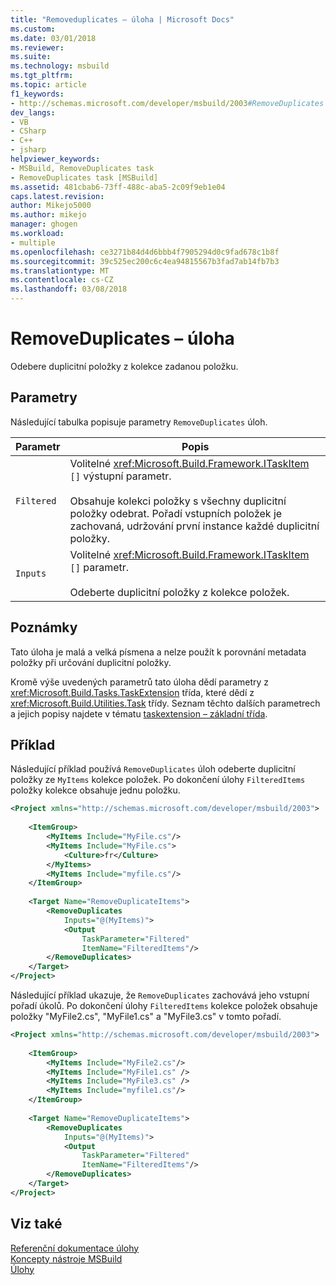 ```yaml
---
title: "Removeduplicates – úloha | Microsoft Docs"
ms.custom: 
ms.date: 03/01/2018
ms.reviewer: 
ms.suite: 
ms.technology: msbuild
ms.tgt_pltfrm: 
ms.topic: article
f1_keywords:
- http://schemas.microsoft.com/developer/msbuild/2003#RemoveDuplicates
dev_langs:
- VB
- CSharp
- C++
- jsharp
helpviewer_keywords:
- MSBuild, RemoveDuplicates task
- RemoveDuplicates task [MSBuild]
ms.assetid: 481cbab6-73ff-488c-aba5-2c09f9eb1e04
caps.latest.revision: 
author: Mikejo5000
ms.author: mikejo
manager: ghogen
ms.workload:
- multiple
ms.openlocfilehash: ce3271b84d4d6bbb4f7905294d0c9fad678c1b8f
ms.sourcegitcommit: 39c525ec200c6c4ea94815567b3fad7ab14fb7b3
ms.translationtype: MT
ms.contentlocale: cs-CZ
ms.lasthandoff: 03/08/2018
---
```

# <a name="removeduplicates-task"></a>RemoveDuplicates – úloha
Odebere duplicitní položky z kolekce zadanou položku.  
  
## <a name="parameters"></a>Parametry  
 Následující tabulka popisuje parametry `RemoveDuplicates` úloh.  
  
|Parametr|Popis|  
|---------------|-----------------|  
|`Filtered`|Volitelné <xref:Microsoft.Build.Framework.ITaskItem> `[]` výstupní parametr.<br /><br /> Obsahuje kolekci položky s všechny duplicitní položky odebrat. Pořadí vstupních položek je zachovaná, udržování první instance každé duplicitní položky.|  
|`Inputs`|Volitelné <xref:Microsoft.Build.Framework.ITaskItem> `[]` parametr.<br /><br /> Odeberte duplicitní položky z kolekce položek.|  
  
## <a name="remarks"></a>Poznámky  
 Tato úloha je malá a velká písmena a nelze použít k porovnání metadata položky při určování duplicitní položky.  
  
 Kromě výše uvedených parametrů tato úloha dědí parametry z <xref:Microsoft.Build.Tasks.TaskExtension> třída, které dědí z <xref:Microsoft.Build.Utilities.Task> třídy. Seznam těchto dalších parametrech a jejich popisy najdete v tématu [taskextension – základní třída](../msbuild/taskextension-base-class.md).  
  
## <a name="example"></a>Příklad  
 Následující příklad používá `RemoveDuplicates` úloh odeberte duplicitní položky ze `MyItems` kolekce položek. Po dokončení úlohy `FilteredItems` položky kolekce obsahuje jednu položku.  
  
```xml  
<Project xmlns="http://schemas.microsoft.com/developer/msbuild/2003">  
  
    <ItemGroup>  
        <MyItems Include="MyFile.cs"/>  
        <MyItems Include="MyFile.cs">  
            <Culture>fr</Culture>  
        </MyItems>  
        <MyItems Include="myfile.cs"/>  
    </ItemGroup>  
  
    <Target Name="RemoveDuplicateItems">  
        <RemoveDuplicates  
            Inputs="@(MyItems)">  
            <Output  
                TaskParameter="Filtered"  
                ItemName="FilteredItems"/>  
        </RemoveDuplicates>  
    </Target>  
</Project>  
```  

 Následující příklad ukazuje, že `RemoveDuplicates` zachovává jeho vstupní pořadí úkolů. Po dokončení úlohy `FilteredItems` kolekce položek obsahuje položky "MyFile2.cs", "MyFile1.cs" a "MyFile3.cs" v tomto pořadí.  
  
```xml  
<Project xmlns="http://schemas.microsoft.com/developer/msbuild/2003">  
  
    <ItemGroup>  
        <MyItems Include="MyFile2.cs"/>  
        <MyItems Include="MyFile1.cs" />  
        <MyItems Include="MyFile3.cs" />  
        <MyItems Include="myfile1.cs"/>  
    </ItemGroup>  
  
    <Target Name="RemoveDuplicateItems">  
        <RemoveDuplicates  
            Inputs="@(MyItems)">  
            <Output  
                TaskParameter="Filtered"  
                ItemName="FilteredItems"/>  
        </RemoveDuplicates>  
    </Target>  
</Project>  
```  

## <a name="see-also"></a>Viz také  
 [Referenční dokumentace úlohy](../msbuild/msbuild-task-reference.md)   
 [Koncepty nástroje MSBuild](../msbuild/msbuild-concepts.md)   
 [Úlohy](../msbuild/msbuild-tasks.md)
